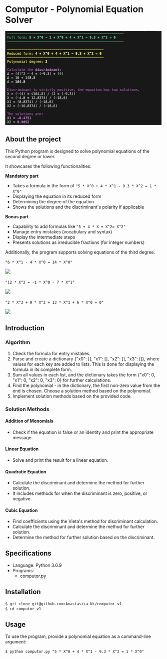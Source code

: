 # Computor - Polynomial Equation Solver
<img src="https://github.com/Anastasiia-Ni/computor_v1/blob/main/assets/SubjExample.png" width="500">

## About the project
This Python program is designed to solve polynomial equations of the second degree or lower. 

It showcases the following functionalities:

**Mandatory part**
- Takes a formula in the form of ```"5 * X^0 + 4 * X^1 - 9.3 * X^2 = 1 * X^0"```
- Displaying the equation in its reduced form
- Determining the degree of the equation
- Shows the solutions and the discriminant's polarity if applicable

**Bonus part**
- Capability to add formulas like ```"5 + 4 * X + X^2= X^2"```
- Manage entry mistakes (vocabulary and syntax)
- Display the intermediate steps
- Presents solutions as irreducible fractions (for integer numbers)

Additionally, the program supports solving equations of the third degree.

```"6 * X^1 - 4 * X^0 = 14 * X^0"```

<img src="https://github.com/Anastasiia-Ni/computor_v1/blob/main/assets/Linear.png" width="500">

```"12 * X^2 = -1 * X^0 - 7 * X^1"```

<img src="https://github.com/Anastasiia-Ni/computor_v1/blob/main/assets/Quadratic.png" width="500">

```"2 * X^3 + 9 * X^2 + 13 * X^1 + 6 * X^0 = 0"```

<img src="https://github.com/Anastasiia-Ni/computor_v1/blob/main/assets/%D0%A1ubic.png" width="500">


## Introduction
### Algorithm
1. Check the formula for entry mistakes.
2. Parse and create a dictionary {"x0": [], "x1": [], "x2": [], "x3": []}, where values for each key are added to lists. This is done for displaying the formula in its complete form.
3. Sum all values in each list, and the dictionary takes the form {"x0": 0, "x1": 0, "x2": 0, "x3": 0} for further calculations.
4. Find the polynomial - in the dictionary, the first non-zero value from the end is chosen. Choose a solution method based on the polynomial.
5. Implement solution methods based on the provided code.

### Solution Methods
#### Addition of Monomials
- Check if the equation is false or an identity and print the appropriate message.

#### Linear Equation
- Solve and print the result for a linear equation.

#### Quadratic Equation
- Calculate the discriminant and determine the method for further solution.
- It includes methods for when the discriminant is zero, positive, or negative.

#### Cubic Equation
- Find coefficients using the Vieta's method for discriminant calculation.
- Calculate the discriminant and determine the method for further solution.
- Determine the method for further solution based on the discriminant.

## Specifications
- Language: Python 3.6.9
- Programs:
  - computor.py

## Installation
```
$ git clone git@github.com:Anastasiia-Ni/computor_v1
$ cd computor_v1
```

## Usage
To use the program, provide a polynomial equation as a command-line argument:

```
$ python computor.py "5 * X^0 + 4 * X^1 - 9.3 * X^2 = 1 * X^0"
```
